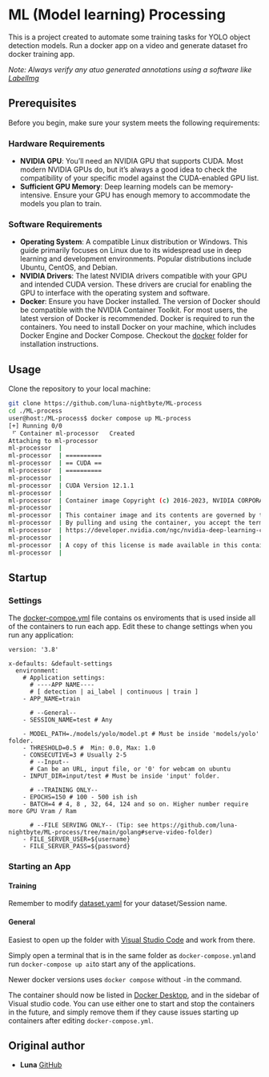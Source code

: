 # ML (Model learning) Processing

This is a project created to automate some training tasks for YOLO object detection models. 
Run a docker app on a video and generate dataset fro docker training app. 

*Note: Always verify any atuo generated annotations using a software like [LabelImg](https://github.com/HumanSignal/labelImg)*

## Prerequisites

Before you begin, make sure your system meets the following requirements:

### Hardware Requirements
- __NVIDIA GPU__: You’ll need an NVIDIA GPU that supports CUDA. Most modern NVIDIA GPUs do, but it’s always a good idea to check the compatibility of your specific model against the CUDA-enabled GPU list.
- __Sufficient GPU Memory__: Deep learning models can be memory-intensive. Ensure your GPU has enough memory to accommodate the models you plan to train.
### Software Requirements
- __Operating System__: A compatible Linux distribution or Windows. This guide primarily focuses on Linux due to its widespread use in deep learning and development environments. Popular distributions include Ubuntu, CentOS, and Debian.
- __NVIDIA Drivers__: The latest NVIDIA drivers compatible with your GPU and intended CUDA version. These drivers are crucial for enabling the GPU to interface with the operating system and software.
- __Docker__: Ensure you have Docker installed. The version of Docker should be compatible with the NVIDIA Container Toolkit. For most users, the latest version of Docker is recommended.
Docker is required to run the containers. You need to install Docker on your machine, which includes Docker Engine and Docker Compose.
Checkout the [docker](https://github.com/luna-nightbyte/ML-process/tree/main/docker) folder for installation instructions.




## Usage

Clone the repository to your local machine:
```bash
git clone https://github.com/luna-nightbyte/ML-process
cd ./ML-process
user@host:/ML-process$ docker compose up ML-process
[+] Running 0/0
 ⠋ Container ml-processor   Created
Attaching to ml-processor
ml-processor  | 
ml-processor  | ==========
ml-processor  | == CUDA ==
ml-processor  | ==========
ml-processor  | 
ml-processor  | CUDA Version 12.1.1
ml-processor  | 
ml-processor  | Container image Copyright (c) 2016-2023, NVIDIA CORPORATION & AFFILIATES. All rights reserved.
ml-processor  | 
ml-processor  | This container image and its contents are governed by the NVIDIA Deep Learning Container License.
ml-processor  | By pulling and using the container, you accept the terms and conditions of this license:
ml-processor  | https://developer.nvidia.com/ngc/nvidia-deep-learning-container-license
ml-processor  | 
ml-processor  | A copy of this license is made available in this container at /NGC-DL-CONTAINER-LICENSE for your convenience.
ml-processor  | 
```
## Startup

### Settings
The [docker-compoe.yml](https://github.com/luna-nightbyte/ML-process/blob/main/docker-compose.yml) file contains os enviroments that is used inside all of the containers to run each app. 
Edit these to change settings when you run any application:
```
version: '3.8'

x-defaults: &default-settings
  environment:
    # Application settings:
      # ----APP NAME---- 
      # [ detection | ai_label | continuous | train ]
    - APP_NAME=train

      # --General--
    - SESSION_NAME=test # Any

    - MODEL_PATH=./models/yolo/model.pt # Must be inside 'models/yolo' folder.
    - THRESHOLD=0.5 #  Min: 0.0, Max: 1.0
    - CONSECUTIVE=3 # Usually 2-5
      # --Input--
      # Can be an URL, input file, or '0' for webcam on ubuntu
    - INPUT_DIR=input/test # Must be inside 'input' folder.

      # --TRAINING ONLY--
    - EPOCHS=150 # 100 - 500 ish ish
    - BATCH=4 # 4, 8 , 32, 64, 124 and so on. Higher number require more GPU Vram / Ram

      # --FILE SERVING ONLY-- (Tip: see https://github.com/luna-nightbyte/ML-process/tree/main/golang#serve-video-folder)
    - FILE_SERVER_USER=${username}
    - FILE_SERVER_PASS=${password}

```

### Starting an App
#### Training
Remember to modify [dataset.yaml](https://github.com/luna-nightbyte/ML-process/blob/main/local/dataset.yaml) for your dataset/Session name. 

#### General
Easiest to open up the folder with [Visual Studio Code](https://code.visualstudio.com/)  and work from there.

Simply open a terminal that is in the same folder as `docker-compose.yml`and run `docker-compose up ai`to start any of the applications. 

Newer docker versions uses `docker compose` without `-`in the command. 

The container should now be listed in [Docker Desktop](https://www.docker.com/products/docker-desktop/), and in the sidebar of Visual studio code. You can use either one to start and stop the containers in the future, and simply remove them if they cause issues starting up containers after editing `docker-compose.yml`.


## Original author
- **Luna** [GitHub](https://github.com/luna-nightbyte)

